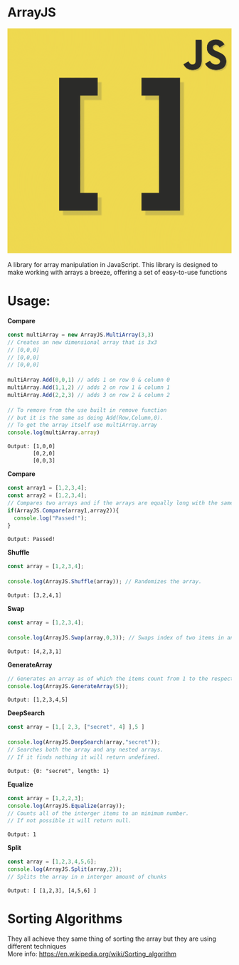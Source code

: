# ArrayJS

![](logos/ArrayJS_logo_512x512.png)

A library for array manipulation in JavaScript. This library is designed to make working with arrays a breeze, offering a set of easy-to-use functions

# Usage:

**Compare**

```javascript
const multiArray = new ArrayJS.MultiArray(3,3)
// Creates an new dimensional array that is 3x3
// [0,0,0]
// [0,0,0]
// [0,0,0]

multiArray.Add(0,0,1) // adds 1 on row 0 & column 0
multiArray.Add(1,1,2) // adds 2 on row 1 & column 1
multiArray.Add(2,2,3) // adds 3 on row 2 & column 2

// To remove from the use built in remove function
// but it is the same as doing Add(Row,Column,0).
// To get the array itself use multiArray.array
console.log(multiArray.array)
```
```
Output: [1,0,0]
        [0,2,0]
        [0,0,3]
```

**Compare**

```javascript
const array1 = [1,2,3,4];
const array2 = [1,2,3,4];
// Compares two arrays and if the arrays are equally long with the same items it will return true.
if(ArrayJS.Compare(array1,array2)){
  console.log("Passed!");
}

```
```
Output: Passed!
```

**Shuffle**

```javascript
const array = [1,2,3,4];

console.log(ArrayJS.Shuffle(array)); // Randomizes the array.

```
```
Output: [3,2,4,1]
```

**Swap**

```javascript
const array = [1,2,3,4];

console.log(ArrayJS.Swap(array,0,3)); // Swaps index of two items in an array.

```
```
Output: [4,2,3,1]
```

**GenerateArray**

```javascript
// Generates an array as of which the items count from 1 to the respective length of the array.
console.log(ArrayJS.GenerateArray(5));

```
```
Output: [1,2,3,4,5]
```

**DeepSearch**

```javascript
const array = [1,[ 2,3, ["secret", 4] ],5 ]

console.log(ArrayJS.DeepSearch(array,"secret"));
// Searches both the array and any nested arrays.
// If it finds nothing it will return undefined.
```
```
Output: {0: "secret", length: 1}
```

**Equalize**

```javascript
const array = [1,2,2,3];
console.log(ArrayJS.Equalize(array));
// Counts all of the interger items to an minimum number.
// If not possible it will return null.
```
```
Output: 1
```

**Split**

```javascript
const array = [1,2,3,4,5,6];
console.log(ArrayJS.Split(array,2)); 
// Splits the array in n interger amount of chunks
```
```
Output: [ [1,2,3], [4,5,6] ]
```

# Sorting Algorithms

They all achieve they same thing of sorting the array but they are using different techniques\
More info: https://en.wikipedia.org/wiki/Sorting_algorithm

